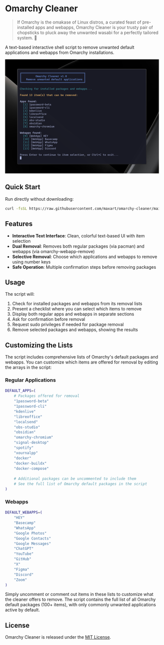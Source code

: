 # Omarchy Cleaner

> If Omarchy is the omakase of Linux distros, a curated feast of pre-installed apps and webapps, Omarchy Cleaner is your trusty pair of chopsticks to pluck away the unwanted wasabi for a perfectly tailored system. 🥢

A text-based interactive shell script to remove unwanted default applications and webapps from Omarchy installations.

![Screenshot of Omarchy Cleaner.](./screenshot.png)

## Quick Start

Run directly without downloading:

```bash
curl -fsSL https://raw.githubusercontent.com/maxart/omarchy-cleaner/main/omarchy-cleaner.sh | bash
```


## Features

- **Interactive Text Interface**: Clean, colorful text-based UI with item selection
- **Dual Removal**: Removes both regular packages (via pacman) and webapps (via omarchy-webapp-remove)
- **Selective Removal**: Choose which applications and webapps to remove using number keys
- **Safe Operation**: Multiple confirmation steps before removing packages

## Usage

The script will:
1. Check for installed packages and webapps from its removal lists
2. Present a checklist where you can select which items to remove
3. Display both regular apps and webapps in separate sections
4. Ask for confirmation before removal
5. Request sudo privileges if needed for package removal
6. Remove selected packages and webapps, showing the results

## Customizing the Lists

The script includes comprehensive lists of Omarchy's default packages and webapps. You can customize which items are offered for removal by editing the arrays in the script:

### Regular Applications
```bash
DEFAULT_APPS=(
    # Packages offered for removal
    "1password-beta"
    "1password-cli"
    "kdenlive"
    "libreoffice"
    "localsend"
    "obs-studio"
    "obsidian"
    "omarchy-chromium"
    "signal-desktop"
    "spotify"
    "xournalpp"
    "docker"
    "docker-buildx"
    "docker-compose"
    
    # Additional packages can be uncommented to include them
    # See the full list of Omarchy default packages in the script
)
```

### Webapps
```bash
DEFAULT_WEBAPPS=(
    "HEY"
    "Basecamp"
    "WhatsApp"
    "Google Photos"
    "Google Contacts"
    "Google Messages"
    "ChatGPT"
    "YouTube"
    "GitHub"
    "X"
    "Figma"
    "Discord"
    "Zoom"
)
```

Simply uncomment or comment out items in these lists to customize what the cleaner offers to remove. The script contains the full list of all Omarchy default packages (100+ items), with only commonly unwanted applications active by default.


## License

Omarchy Cleaner is released under the [MIT License](https://opensource.org/licenses/MIT).
